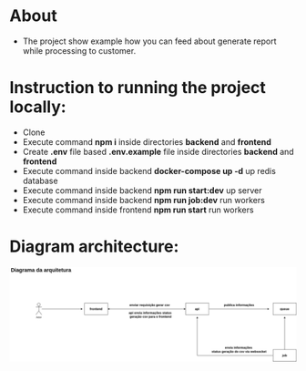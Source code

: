 About
=======

- The project show example how you can feed about generate report while processing to customer.


Instruction to running the project locally:
===========================================

- Clone
- Execute command **npm i** inside directories **backend** and **frontend**
- Create **.env** file based **.env.example** file inside directories **backend** and **frontend**
- Execute command inside backend **docker-compose up -d** up redis database
- Execute command inside backend **npm run start:dev** up server
- Execute command inside backend **npm run job:dev** run workers
- Execute command inside frontend **npm run start** run workers


Diagram architecture:
======================

![diagram architecture](./arquitetura.drawio.png)
